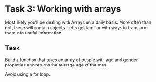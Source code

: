 # Task 3: Working with arrays

Most likely you'll be dealing with Arrays on a daily basis. More often than not, these will contain objects. Let's get
familiar with ways to transform them into useful information.

## Task

Build a function that takes an array of people with age and gender properties and returns the average age of the men.

Avoid using a for loop.
